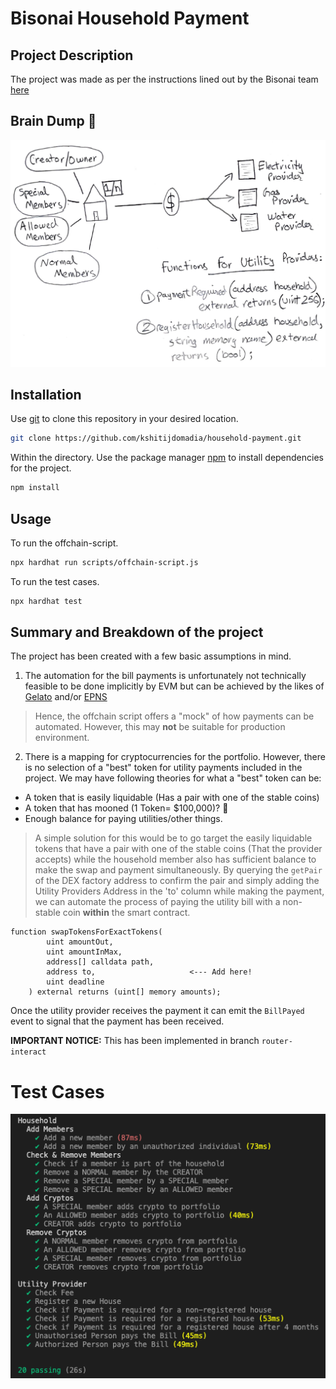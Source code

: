 # Bisonai Household Payment

## Project Description
The project was made as per the instructions lined out by the Bisonai team [here](https://bisonai.notion.site/Blockchain-Software-Developer-d518215286b3480ab9fadf03532cd3fb)
## Brain Dump :brain:
![Bisonai Description](/assets/images/Bisonai_Description_Map.png)

## Installation

Use [git](https://git-scm.com) to clone this repository in your desired location.

```bash
git clone https://github.com/kshitijdomadia/household-payment.git
```

Within the directory. Use the package manager [npm](https://www.npmjs.com) to install dependencies for the project.

```bash
npm install
```

## Usage
To run the offchain-script.
```bash
npx hardhat run scripts/offchain-script.js
```
To run the test cases.
```bash
npx hardhat test
```

## Summary and Breakdown of the project

The project has been created with a few basic assumptions in mind.

1. The automation for the bill payments is unfortunately not technically feasible to be done implicitly by EVM but can be achieved by the likes of [Gelato](https://www.gelato.network) and/or [EPNS](https://epns.io)

> Hence, the offchain script offers a "mock" of how payments can be automated. However, this may **not** be suitable for production environment.

2. There is a mapping for cryptocurrencies for the portfolio. However, there is no selection of a "best" token for utility payments included in the project. We may have following theories for what a "best" token can be:
- A token that is easily liquidable (Has a pair with one of the stable coins)
- A token that has mooned (1 Token= $100,000)? :exploding_head:
- Enough balance for paying utilities/other things.

> A simple solution for this would be to go target the easily liquidable tokens that have a pair with one of the stable coins (That the provider accepts) while the household member also has sufficient balance to make the swap and payment simultaneously. By querying the ```getPair``` of the DEX factory address to confirm the pair and simply adding the Utility Providers Address in the 'to' column while making the payment, we can automate the process of paying the utility bill with a non-stable coin **within** the smart contract.

```solidity
function swapTokensForExactTokens(
        uint amountOut,
        uint amountInMax,
        address[] calldata path,
        address to,                     <--- Add here!
        uint deadline
    ) external returns (uint[] memory amounts);
```
Once the utility provider receives the payment it can emit the ```BillPayed``` event to signal that the payment has been received.

**IMPORTANT NOTICE:** This has been implemented in branch ```router-interact```
# Test Cases

![Test Cases](/assets/images/TestCases.png)
